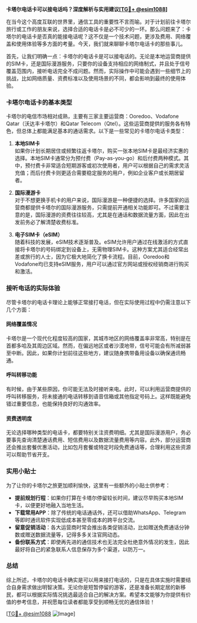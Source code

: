**卡塔尔电话卡可以接电话吗？深度解析与实用建议[[TG💪+ @esim1088](https://t.me/s/esim1088)]**

在当今这个高度互联的世界里，通信工具的重要性不言而喻。对于计划前往卡塔尔旅行或工作的朋友来说，选择合适的电话卡是必不可少的一环。那么问题来了：卡塔尔的电话卡是否真的能接电话呢？这不仅是一个技术问题，更涉及费用、网络覆盖和使用体验等多方面的考量。今天，我们就来聊聊卡塔尔电话卡的那些事儿。

首先，让我们明确一点：卡塔尔的电话卡是可以接电话的。无论是本地运营商提供的SIM卡，还是国际漫游服务，只要你的设备支持相应的网络制式，并且处于信号覆盖范围内，接听电话完全不成问题。然而，实际操作中可能会遇到一些细节上的挑战，比如网络质量、资费标准以及使用场景的不同，都会影响到最终的使用体验。

### 卡塔尔电话卡的基本类型

卡塔尔的电信市场相对成熟，主要有三家主要运营商：Ooredoo、Vodafone Qatar（沃达丰卡塔尔）和Qatar Telecom（Qtel）。这些运营商提供的服务各有特色，但总体上都能满足基本的通话需求。以下是一些常见的卡塔尔电话卡类型：

1. **本地SIM卡**  
   如果你计划长期居住或频繁往返卡塔尔，购买一张本地SIM卡是最经济实惠的选择。本地SIM卡通常分为预付费（Pay-as-you-go）和后付费两种模式。其中，预付费卡非常适合短期游客或初次使用者，用户可以根据自己的需求灵活充值；而后付费卡则更适合需要稳定服务的用户，例如企业客户或长期居留者。

2. **国际漫游卡**  
   对于不想更换手机卡的用户来说，国际漫游是一种便捷的选择。许多国家的运营商都提供卡塔尔的国际漫游服务，只需提前开通相关功能即可。不过需要注意的是，国际漫游的资费往往较高，尤其是在通话和数据流量方面，因此在出发前务必了解清楚收费标准。

3. **电子SIM卡（eSIM）**  
   随着科技的发展，eSIM技术逐渐普及。eSIM允许用户通过在线激活的方式直接将卡塔尔的号码绑定到设备上，无需物理SIM卡。这种方案尤其适合经常出差或旅行的人士，因为它极大地简化了换卡流程。目前，Ooredoo和Vodafone均已支持eSIM服务，用户可以通过官方网站或授权经销商进行购买和激活。

### 接听电话的实际体验

尽管卡塔尔的电话卡理论上能够正常接打电话，但在实际使用过程中仍需注意以下几个方面：

#### 网络覆盖情况
卡塔尔是一个现代化程度较高的国家，其城市地区的网络覆盖率非常高，特别是在首都多哈及其周边区域。然而，在偏远地区或者沙漠地带，信号可能会有所减弱甚至中断。因此，如果你计划前往这些地方，建议随身携带备用设备以确保通讯畅通。

#### 呼叫转移功能
有时候，由于某些原因，你可能无法及时接听来电。此时，可以利用运营商提供的呼叫转移服务，将未接通的电话转移到语音信箱或其他指定号码上。这样既能避免错过重要信息，也能保持良好的沟通效率。

#### 资费透明度
无论选择哪种类型的电话卡，都要特别关注资费明细。尤其是国际漫游用户，务必要事先查询清楚通话费用、短信费用以及数据流量费用等内容。此外，部分运营商还会推出套餐优惠活动，比如包月套餐或特定时段免费通话等，合理利用这些资源可以帮助节省开支。

### 实用小贴士

为了让你的卡塔尔之旅更加顺利愉快，这里有一些额外的小贴士供参考：

- **提前规划行程**：如果你打算在卡塔尔停留较长时间，建议尽早购买本地SIM卡，以便更好地融入当地生活。
- **下载常用APP**：除了传统的电话通话外，还可以借助WhatsApp、Telegram等即时通讯软件实现低成本甚至零成本的跨平台交流。
- **留意促销活动**：各大运营商时常会推出各类促销活动，比如赠送免费通话分钟数或赠送数据流量等，记得多多关注官网动态。
- **备份联系方式**：即使再先进的通信技术也无法完全杜绝意外情况的发生，因此最好将自己的紧急联系人信息保存为多个渠道，以防万一。

### 总结

综上所述，卡塔尔的电话卡确实是可以用来接打电话的，只是在具体实施时需要结合自身需求做出明智决策。无论你是短暂停留的游客，还是准备长期定居的新移民，都可以根据实际情况挑选最适合自己的解决方案。希望本文能够为你提供有价值的参考信息，并祝愿每位读者都能享受到顺畅无忧的通信体验！

[[TG💪+ @esim1088](https://t.me/s/esim1088) ![Image](https://i.postimg.cc/4NQfJmqS/Snipaste-2025-05-13-00-14-12.png)]